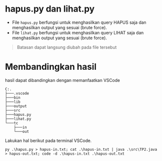 # hapus.py dan lihat.py
- File `hapus.py` berfungsi untuk menghasilkan query HAPUS saja dan menghasilkan output yang sesuai (brute force). 
- File `lihat.py` berfungsi untuk menghasilkan query LIHAT saja dan menghasilkan output yang sesuai (brute force).

> Batasan dapat langsung diubah pada file tersebut

# Membandingkan hasil
hasil dapat dibandingkan dengan memanfaatkan VSCode
```
C:.
├───.vscode
├───bin
├───lib
├───output
├───src
├───hapus.py
├───lihat.py
└───tc
    ├───in
    └───out
```

Lakukan hal berikut pada terminal VSCode.
```
py .\hapus.py > hapus-in.txt; cat .\hapus-in.txt | java .\src\TP2.java > hapus-out.txt; code -d .\hapus-in.txt .\hapus-out.txt
```
